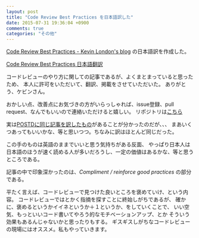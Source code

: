 ```yaml
---
layout: post
title: "Code Review Best Practices を日本語訳した"
date: 2015-07-31 19:36:04 +0900
comments: true
categories: "その他"
---
```


[Code Review Best Practices - Kevin London's blog](http://kevinlondon.com/2015/05/05/code-review-best-practices.html) の日本語訳を作成した。

[Code Review Best Practices 日本語翻訳](http://pankona.github.io/CodeReviewBestPractices_JP_Translation/)

コードレビューのやり方に関しての記事であるが、よくまとまっていると思ったため、
本人に許可をいただいて、翻訳、掲載をさせていただいた。
ありがとう、ケビンさん。

おかしい点、改善点にお気づきの方がいらっしゃれば、issue登録、pull request、なんでもいいので連絡いただけると嬉しい。
リポジトリは[こちら](https://github.com/pankona/CodeReviewBestPractices_JP_Translation)

実は[POSTDに同じ記事を訳したもの](http://postd.cc/code-review-best-practices/)があることが分かったのだが、、、
まあいくつあってもいいかな、等と思いつつ。ちなみに訳はほとんど同じだった。

この手のものは英語のままでいいと思う気持ちがある反面、
やっぱり日本人は日本語のほうが速く読める人が多いだろうし、一定の価値はあるかな、等と思うところである。

記事の中で印象深かったのは、*Compliment / reinforce good practices* の部分である。

平たく言えば、コードレビューで見つけた良いところを褒めていけ、という内容。
コードレビューではとかく指摘を探すことに終始しがちであるが、
確かに、褒めるというかイイネというか＋１というか、をしていくことで、
いい空気、もっといいコード書いてやろう的なモチベーションアップ、とか そういう効果もあるんじゃないかと思ったりもする。
ギスギスしがちなコードレビューの現場にはオススメ。私もやっていきます。


